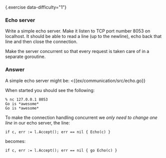 {.exercise data-difficulty="1"}
### Echo server

Write a simple echo server. Make it listen to TCP port number 8053 on localhost.
It should be able to read a line (up to the newline), echo back that line and
then close the connection. 

Make the server concurrent so that every request is taken care of in a separate
goroutine.

### Answer

A simple echo server might be:
<{{ex/communication/src/echo.go}}

When started you should see the following:

    % nc 127.0.0.1 8053
    Go is *awesome*
    Go is *awesome*


To make the connection handling concurrent we *only need to change one line* in our
echo server, the line:

    if c, err := l.Accept(); err == nil { Echo(c) }

becomes:

    if c, err := l.Accept(); err == nil { go Echo(c) }
